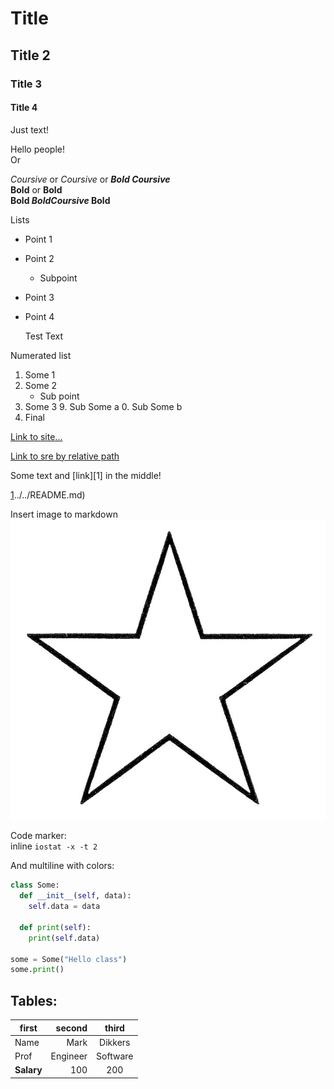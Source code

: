 # Title
## Title 2
### Title 3
#### Title 4

Just text!

Hello people! <br/>
Or

*Coursive* or _Coursive_ or ***Bold Coursive*** <br/>
__Bold__ or **Bold** <br/>
**Bold _BoldCoursive_ Bold**

Lists
- Point 1
- Point 2
  - Subpoint
- Point 3
- Point 4

   Test Text

Numerated list
1. Some 1
3. Some 2
   - Sub point
8. Some 3
   9. Sub Some a
   0. Sub Some b
9. Final

[Link to site...](https://www.google.com)

[Link to sre by relative path](../sre/README.md)

Some text and [link][1] in the middle!

[1]()../../README.md)

Insert image to markdown
![Some image](./star.jpg)

Code marker: <br/>
inline `iostat -x -t 2`

And multiline with colors:
```python
class Some:
  def __init__(self, data):
    self.data = data

  def print(self):
    print(self.data)

some = Some("Hello class")
some.print()
```

## Tables:


first | second | third
--- | ---: | :---:
Name | Mark | Dikkers
Prof | Engineer | Software
__Salary__ | 100 | 200


